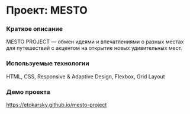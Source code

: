# Проект: MESTO

### Краткое описание

MESTO PROJECT — обмен идеями и впечатлениями о разных местах для путешествий c акцентом на открытие новых удивительных мест.

### Используемые технологии

HTML, CSS, Responsive & Adaptive Design, Flexbox, Grid Layout

### Демо проекта

https://etokarsky.github.io/mesto-project
